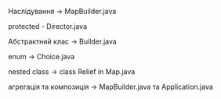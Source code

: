 Наслідування -> MapBuilder.java

protected - Director.java

Абстрактний клас -> Builder.java

enum -> Choice.java

nested class -> class Relief in Map.java

агрегація та композиція -> MapBuilder.java та Application.java

